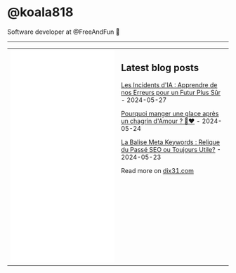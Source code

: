 # @koala818

Software developer at @FreeAndFun 👋

---

<table>
<tr>
<td valign="top" width="50%">
<img src="github-metrics.svg" alt="Metric" />
</td>
<td valign="top" width="50%">

## Latest blog posts


<!-- blog start -->
[Les Incidents d'IA : Apprendre de nos Erreurs pour un Futur Plus Sûr](https://dix31.com/blog/les-incidents-d-ia-apprendre-de-nos-erreurs-pour-un-futur-plus-sur) - 2024-05-27

[Pourquoi manger une glace après un chagrin d'Amour ? 🍦❤️](https://dix31.com/blog/pourquoi-manger-une-glace-apres-un-chagrin-d-amour) - 2024-05-24

[La Balise Meta Keywords : Relique du Passé SEO ou Toujours Utile?](https://dix31.com/blog/la-balise-meta-keywords-relique-du-passe-seo-ou-toujours-utile) - 2024-05-23
<!-- blog end -->

Read more on [dix31.com](https://dix31.com/blog)

</td>
</tr>
</table>
